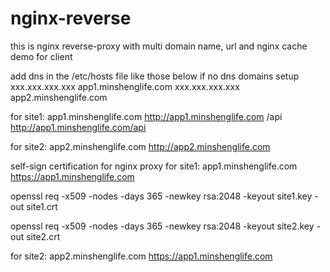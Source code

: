 # nginx-reverse
this is nginx reverse-proxy with multi domain name, url and nginx cache demo for client 

add dns in the /etc/hosts file like those below if no dns domains setup
xxx.xxx.xxx.xxx  app1.minshenglife.com
xxx.xxx.xxx.xxx  app2.minshenglife.com

for site1: app1.minshenglife.com
http://app1.minshenglife.com
/api
http://app1.minshenglife.com/api

for site2: app2.minshenglife.com
http://app2.minshenglife.com

self-sign certification for nginx proxy 
for site1: app1.minshenglife.com
https://app1.minshenglife.com

openssl req -x509 -nodes -days 365 -newkey rsa:2048 -keyout site1.key -out site1.crt

openssl req -x509 -nodes -days 365 -newkey rsa:2048 -keyout site2.key -out site2.crt

for site2: app2.minshenglife.com
https://app1.minshenglife.com

